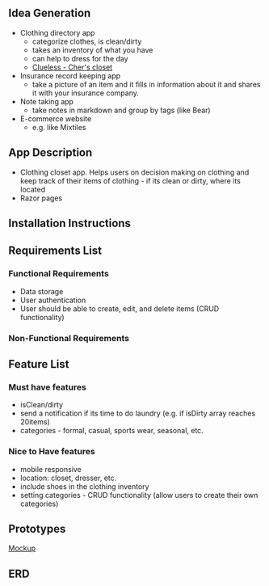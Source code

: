 ## Idea Generation 

- Clothing directory app 
    - categorize clothes, is clean/dirty
    - takes an inventory of what you have 
    - can help to dress for the day
    - [Clueless - Cher's closet](https://www.youtube.com/watch?v=XNDubWJU0aU&ab_channel=KeriKelly)
-  Insurance record keeping app
    -  take a picture of an item and it fills in information about it and shares it with your insurance company. 
- Note taking app
    - take notes in markdown and group by tags (like Bear)
- E-commerce website 
    - e.g. like Mixtiles

## App Description 
- Clothing closet app. Helps users on decision making on clothing and keep track of their items of clothing - if its clean or dirty, where its located
- Razor pages

## Installation Instructions

## Requirements List

### Functional Requirements
- Data storage
- User authentication
- User should be able to create, edit, and delete items (CRUD functionality)

### Non-Functional Requirements



## Feature List

### Must have features
- isClean/dirty
- send a notification if its time to do laundry (e.g. if isDirty array reaches 20items)
- categories - formal, casual, sports wear, seasonal, etc.

### Nice to Have features
- mobile responsive
- location: closet, dresser, etc. 
- include shoes in the clothing inventory
- setting categories - CRUD functionality (allow users to create their own categories)

## Prototypes
[Mockup](https://www.figma.com/file/EB3Le3jVcVPCVfBKg707GL/Virtual-Clothing?node-id=0%3A1) 

## ERD
